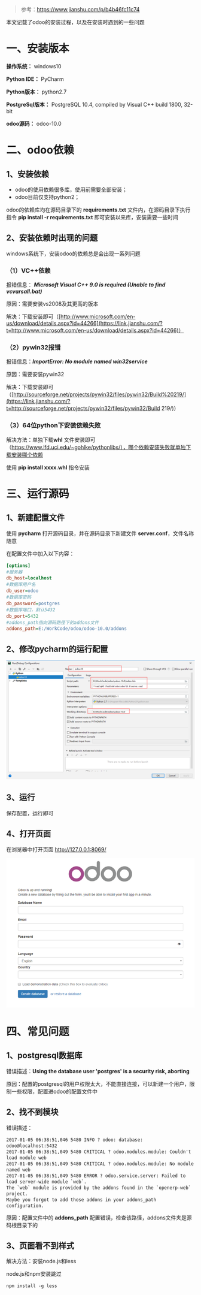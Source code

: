 > 参考：https://www.jianshu.com/p/b4b46fc11c74

本文记载了odoo的安装过程，以及在安装时遇到的一些问题

# 一、安装版本

**操作系统：** windows10

**Python IDE：** PyCharm

**Python版本：** python2.7

**PostgreSql版本：** PostgreSQL 10.4, compiled by Visual C++ build 1800, 32-bit

**odoo源码：** odoo-10.0

# 二、odoo依赖

## 1、安装依赖

- odoo的使用依赖很多库，使用前需要全部安装；
- odoo目前仅支持python2；

odoo的依赖库均在源码目录下的 **requirements.txt** 文件内，在源码目录下执行指令 **pip install -r requirements.txt** 即可安装以来库，安装需要一些时间

## 2、安装依赖时出现的问题

windows系统下，安装odoo的依赖总是会出现一系列问题

### （1）VC++依赖

报错信息： ***Microsoft Visual C++ 9.0 is required (Unable to find vcvarsall.bat)***

原因：需要安装vs2008及其更高的版本

解决：下载安装即可（[http://www.microsoft.com/en-us/download/details.aspx?id=44266](https://link.jianshu.com/?t=http://www.microsoft.com/en-us/download/details.aspx?id=44266)）

### （2）pywin32报错

报错信息：***ImportError: No module named win32service***

原因：需要安装pywin32

解决：下载安装即可（[http://sourceforge.net/projects/pywin32/files/pywin32/Build%20219/](https://link.jianshu.com/?t=http://sourceforge.net/projects/pywin32/files/pywin32/Build 219/)）

### （3）64位python下安装依赖失败

解决方法：单独下载**whl** 文件安装即可（https://www.lfd.uci.edu/~gohlke/pythonlibs/），哪个依赖安装失败就单独下载安装哪个依赖

使用 **pip install xxxx.whl** 指令安装

# 三、运行源码

## 1、新建配置文件

使用 **pycharm** 打开源码目录，并在源码目录下新建文件 **server.conf**，文件名称随意

在配置文件中加入以下内容：

```ini
[options]
#服务器
db_host=localhost
#数据库用户名
db_user=odoo
#数据库密码
db_password=postgres
#数据库端口，默认5432
db_port=5432
#addons_path指向源码路径下的addons文件
addons_path=E:/WorkCode/odoo/odoo-10.0/addons
```

## 2、修改pycharm的运行配置

![1570537368529](1570537368529.png)

## 3、运行

保存配置，运行即可

## 4、打开页面

在浏览器中打开页面 http://127.0.0.1:8069/

![1570537741892](1570537741892.png)

# 四、常见问题

## 1、postgresql数据库

错误描述：**Using the database user 'postgres' is a security risk, aborting**

原因：配置的postgresql的用户权限太大，不能直接连接，可以新建一个用户，限制一些权限，配置进odoo的配置文件中

## 2、找不到模块

错误描述：

```
2017-01-05 06:38:51,046 5480 INFO ? odoo: database: odoo@localhost:5432
2017-01-05 06:38:51,049 5480 CRITICAL ? odoo.modules.module: Couldn't load module web
2017-01-05 06:38:51,049 5480 CRITICAL ? odoo.modules.module: No module named web
2017-01-05 06:38:51,049 5480 ERROR ? odoo.service.server: Failed to load server-wide module `web`.
The `web` module is provided by the addons found in the `openerp-web` project.
Maybe you forgot to add those addons in your addons_path configuration.
```

原因：配置文件中的 **addons_path** 配置错误，检查该路径，addons文件夹是源码根目录下的

## 3、页面看不到样式

解决方法：安装node.js和less

node.js和npm安装跳过

```
npm install -g less
```

